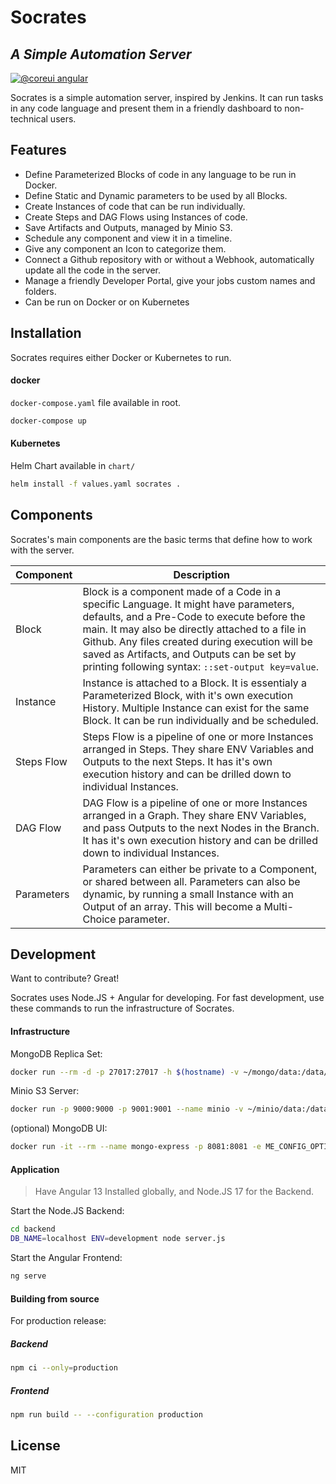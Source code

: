 # Socrates
## _A Simple Automation Server_
[![@coreui angular](https://img.shields.io/badge/@coreui%20-angular-lightgrey.svg?style=flat-square)](https://github.com/coreui/angular)

Socrates is a simple automation server, inspired by Jenkins. It can run tasks in any code language and present them in a friendly dashboard to non-technical users.

## Features

- Define Parameterized Blocks of code in any language to be run in Docker.
- Define Static and Dynamic parameters to be used by all Blocks.
- Create Instances of code that can be run individually.
- Create Steps and DAG Flows using Instances of code.
- Save Artifacts and Outputs, managed by Minio S3.
- Schedule any component and view it in a timeline.
- Give any component an Icon to categorize them.
- Connect a Github repository with or without a Webhook, automatically update all the code in the server.
- Manage a friendly Developer Portal, give your jobs custom names and folders.
- Can be run on Docker or on Kubernetes

## Installation

Socrates requires either Docker or Kubernetes to run.

#### docker
`docker-compose.yaml` file available in root.
```sh
docker-compose up
```
#### Kubernetes
Helm Chart available in `chart/`
```sh
helm install -f values.yaml socrates .
```

## Components

Socrates's main components are the basic terms that define how to work with the server.

| Component | Description |
| ------ | ------ |
| Block | Block is a component made of a Code in a specific Language. It might have parameters, defaults, and a Pre-Code to execute before the main. It may also be directly attached to a file in Github. Any files created during execution will be saved as Artifacts, and Outputs can be set by printing following syntax: `::set-output key=value`.  |
| Instance | Instance is attached to a Block. It is essentialy a Parameterized Block, with it's own execution History. Multiple Instance can exist for the same Block. It can be run individually and be scheduled. |
| Steps Flow | Steps Flow is a pipeline of one or more Instances arranged in Steps. They share ENV Variables and Outputs to the next Steps. It has it's own execution history and can be drilled down to individual Instances. |
| DAG Flow | DAG Flow is a pipeline of one or more Instances arranged in a Graph. They share ENV Variables, and pass Outputs to the next Nodes in the Branch. It has it's own execution history and can be drilled down to individual Instances. |
| Parameters | Parameters can either be private to a Component, or shared between all. Parameters can also be dynamic, by running a small Instance with an Output of an array. This will become a Multi-Choice parameter. |

## Development

Want to contribute? Great!

Socrates uses Node.JS + Angular for developing.
For fast development, use these commands to run the infrastructure of Socrates.

#### Infrastructure

MongoDB Replica Set:

```sh
docker run --rm -d -p 27017:27017 -h $(hostname) -v ~/mongo/data:/data/db --name mongo mongo:latest --replSet=test && sleep 4 && docker exec mongo mongo --eval "rs.initiate();
```

Minio S3 Server:

```sh
docker run -p 9000:9000 -p 9001:9001 --name minio -v ~/minio/data:/data -e "MINIO_ROOT_USER=AKIAIOSFODNN7EXAMPLE" -e "MINIO_ROOT_PASSWORD=wJalrXUtnFEMI/K7MDENG/bPxRfiCYEXAMPLEKEY" quay.io/minio/minio server /data --console-address ":9001"
```

(optional) MongoDB UI:

```sh
docker run -it --rm --name mongo-express -p 8081:8081 -e ME_CONFIG_OPTIONS_EDITORTHEME="ambiance" -e ME_CONFIG_MONGODB_SERVER="mongo" -e ME_CONFIG_MONGODB_AUTH_DATABASE="meandatabase" --link mongo mongo-express
```

#### Application
> Have Angular 13 Installed globally, and Node.JS 17 for the Backend.

Start the Node.JS Backend:

```sh
cd backend
DB_NAME=localhost ENV=development node server.js
```

Start the Angular Frontend:

```sh
ng serve
```

#### Building from source

For production release:
##### Backend

```sh
npm ci --only=production
```

##### Frontend

```sh
npm run build -- --configuration production
```

## License

MIT